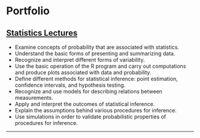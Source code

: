 # Portfolio

## [Statistics Lectures](https://github.com/EddyKambohTW/Statistics-Lectures)

- Examine concepts of probability that are associated with statistics.
- Understand the basic forms of presenting and summarizing data.
- Recognize and interpret different forms of variability.
- Use the basic operation of the R program and carry out computations and produce plots associated with data and probability.
- Define different methods for statistical inference: point estimation, confidence intervals, and hypothesis testing.
- Recognize and use models for describing relations between measurements.
- Apply and interpret the outcomes of statistical inference.
- Explain the assumptions behind various procedures for inference.
- Use simulations in order to validate probabilistic properties of procedures for inference.

---
